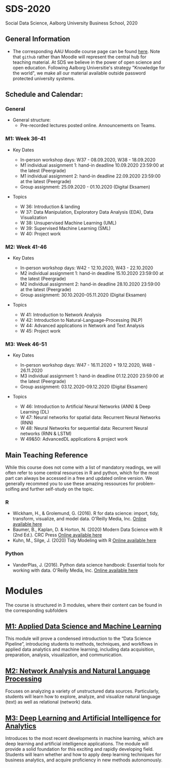 # SDS-2020
Social Data Science, Aalborg University Business School, 2020

## General Information
* The corresponding AAU Moodle course page can be found [here](https://www.moodle.aau.dk/course/view.php?id=35303). Note that `github` rather than Moodle will represent the central hub for teaching material. At SDS we believe in the power of open science and open education. Following Aalborg Universitie's strategy "Knowledge for the world", we make all our material available outside password protected university systems.

## Schedule and Calendar:

### General

* General structure:
   * Pre-recorded lectures posted online. Announcements on Teams.

### M1: Week 36-41

* Key Dates
  * In-person workshop days: W37 - 08.09.2020, W38 - 18.09.2020
  * M1 individual assignment 1: hand-in deadline 10.09.2020 23:59:00 at the latest (Peergrade)
  * M1 individual assignment 2: hand-in deadline 22.09.2020 23:59:00 at the latest (Peergrade)
  * Group assignment: 25.09.2020 - 01.10.2020 (Digital Eksamen)
  
* Topics
   * W 36: Introduction & landing
   * W 37: Data Manipulation, Exploratory Data Analysis (EDA), Data Visualization
   * W 38: Unsupervised Machine Learning (UML)
   * W 39: Supervised Machine Learning (SML)
   * W 40: Project work

### M2: Week 41-46

* Key Dates
  * In-person workshop days: W42 - 12.10.2020, W43 - 22.10.2020
  * M2 individual assignment 1: hand-in deadline 15.10.2020 23:59:00 at the latest (Peergrade)
  * M2 individual assignment 2: hand-in deadline 28.10.2020 23:59:00 at the latest (Peergrade)
  * Group assignment: 30.10.2020-05.11.2020 (Digital Eksamen)
  
* Topics
   * W 41: Introduction to Network Analysis
   * W 42: Introduction to Natural-Language-Processing (NLP)
   * W 44: Advanced applications in Network and Text Analysis
   * W 45: Project work
   
### M3: Week 46-51

* Key Dates
  * In-person workshop days: W47 - 16.11.2020 + 19.12.2020, W48 - 26.11.2020
  * M3 individual assignment 1: hand-in deadline 01.12.2020 23:59:00 at the latest (Peergrade)
  * Group assignment: 03.12.2020-09.12.2020 (Digital Eksamen)
  
* Topics
   * W 46: Introduction to Artificial Neural Networks (ANN) & Deep Learning (DL)
   * W 47: Neural networks for spatial data: Recurrent Neural Networks (RNN)
   * W 48: Neural Networks for sequential data: Recurrent Neural networks (RNN & LSTM)
   * W 49&50: AdvancedDL applications & project work
   
## Main Teaching Reference
While this course does not come with a list of mandatory readings, we will often refer to some central resources in R and python, which for the most part can always be accessed in a free and updated online version.  We generally recommed you to use these amazing ressources for problem-solfing and further self-study on the topic.

### R

* Wickham, H., & Grolemund, G. (2016). R for data science: import, tidy, transform, visualize, and model data. O'Reilly Media, Inc. [Online available here](https://r4ds.had.co.nz/)
* Baumer, B., Kaplan, D. & Horton, N. (2020) Modern Data Science with R (2nd Ed.). CRC Press [Online available here](https://beanumber.github.io/mdsr2e/)
* Kuhn, M., Silge, J. (2020) Tidy Modeling with R [Online available here](https://www.tmwr.org/)

### Python

* VanderPlas, J. (2016). Python data science handbook: Essential tools for working with data. O'Reilly Media, Inc. [Online available here](https://jakevdp.github.io/PythonDataScienceHandbook/index.html)

# Modules
The course is structured in 3 modules, where their content can be found in the corresponding subfolders

## [M1: Applied Data Science and Machine Learning](https://sds-aau.github.io/SDS-2020/M1)

This module will prove a condensed introduction to the “Data Science Pipeline”, introducing students to methods, techniques, and workflows in applied data analytics and machine learning, including data acquisition, preparation, analysis, visualization, and communication.

## [M2: Network Analysis and Natural Language Processing](https://sds-aau.github.io/SDS-2020/M2)
Focuses on analyzing a variety of unstructured data sources. Particularly, students will learn how to explore, analyze, and visualize natural language (text) as well as relational (network) data.

## [M3: Deep Learning and Artificial Intelligence for Analytics](https://sds-aau.github.io/SDS-2020/M3)
Introduces to the most recent developments in machine learning, which are deep learning and artificial intelligence applications. The module will provide a solid foundation for this exciting and rapidly developing field. Students will learn whether and how to apply deep learning techniques for business analytics, and acquire proficiency in new methods autonomously.
